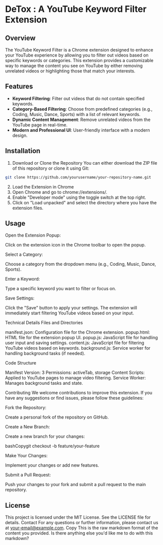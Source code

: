 # DeTox : A YouTube Keyword Filter Extension

## Overview

The YouTube Keyword Filter is a Chrome extension designed to enhance your YouTube experience by allowing you to filter out videos based on specific keywords or categories. This extension provides a customizable way to manage the content you see on YouTube by either removing unrelated videos or highlighting those that match your interests.

## Features

* **Keyword Filtering**: Filter out videos that do not contain specified keywords.
* **Category-Based Filtering**: Choose from predefined categories (e.g., Coding, Music, Dance, Sports) with a list of relevant keywords.
* **Dynamic Content Management**: Remove unrelated videos from the YouTube page in real-time.
* **Modern and Professional UI**: User-friendly interface with a modern design.

## Installation

1. Download or Clone the Repository
You can either download the ZIP file of this repository or clone it using Git:

```bash
git clone https://github.com/yourusername/your-repository-name.git
```
2. Load the Extension in Chrome
3. Open Chrome and go to chrome://extensions/.
4. Enable "Developer mode" using the toggle switch at the top right.
5. Click on "Load unpacked" and select the directory where you have the extension files.

## Usage

Open the Extension Popup:

Click on the extension icon in the Chrome toolbar to open the popup.


Select a Category:

Choose a category from the dropdown menu (e.g., Coding, Music, Dance, Sports).


Enter a Keyword:

Type a specific keyword you want to filter or focus on.


Save Settings:

Click the "Save" button to apply your settings. The extension will immediately start filtering YouTube videos based on your input.



Technical Details
Files and Directories

manifest.json: Configuration file for the Chrome extension.
popup.html: HTML file for the extension popup UI.
popup.js: JavaScript file for handling user input and saving settings.
content.js: JavaScript file for filtering YouTube videos based on keywords.
background.js: Service worker for handling background tasks (if needed).

Code Structure

Manifest Version: 3
Permissions: activeTab, storage
Content Scripts: Applied to YouTube pages to manage video filtering.
Service Worker: Manages background tasks and state.

Contributing
We welcome contributions to improve this extension. If you have any suggestions or find issues, please follow these guidelines:

Fork the Repository:

Create a personal fork of the repository on GitHub.


Create a New Branch:

Create a new branch for your changes:



bashCopygit checkout -b feature/your-feature

Make Your Changes:

Implement your changes or add new features.


Submit a Pull Request:

Push your changes to your fork and submit a pull request to the main repository.



## License
This project is licensed under the MIT License. See the LICENSE file for details.
Contact
For any questions or further information, please contact us at your-email@example.com.
Copy
This is the raw markdown format of the content you provided. Is there anything else you'd like me to do with this markdown?
